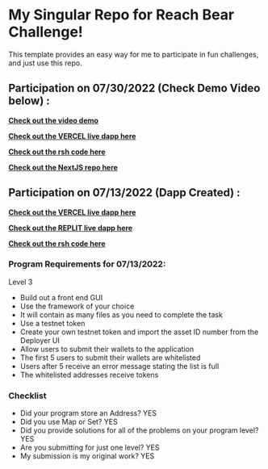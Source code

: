 # My Singular Repo for Reach Bear Challenge!

This template provides an easy way for me to participate in fun challenges, and just use this repo.

## Participation on 07/30/2022 (Check Demo Video below) :
[**Check out the video demo**](https://vimeo.com/735006862/8b61fc92aa)

[**Check out the VERCEL live dapp here**](https://reachbear-whitelist.vercel.app/vault)

[**Check out the rsh code here**](https://github.com/asolpshinning/Reach/blob/main/bear/rsh/vault.rsh)

[**Check out the NextJS repo here**](https://github.com/asolpshinning/Reach/tree/main/bear)


## Participation on 07/13/2022 (Dapp Created) :
[**Check out the VERCEL live dapp here**](https://reachbear-whitelist.vercel.app/whitelist) 

[**Check out the REPLIT live dapp here**](https://reach.sundayakins.repl.co/whitelist) 

[**Check out the rsh code here** ](https://github.com/asolpshinning/Reach/blob/main/bear/rsh/whitelist.rsh)

### Program Requirements for 07/13/2022:

Level 3 
- Build out a front end GUI
- Use the framework of your choice
- It will contain as many files as you need to complete the task
- Use a testnet token
- Create your own testnet token and import the asset ID number from the Deployer UI
- Allow users to submit their wallets to the application
- The first 5 users to submit their wallets are whitelisted
- Users after 5 receive an error message stating the list is full
- The whitelisted addresses receive tokens


### Checklist
- Did your program store an Address? YES
- Did you use Map or Set? YES
- Did you provide solutions for all of the problems on your program level? YES
- Are you submitting for just one level? YES
- My submission is my original work? YES
